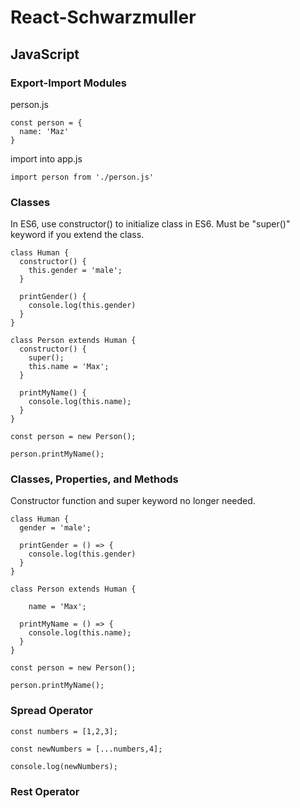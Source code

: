 # React-Schwarzmuller

## JavaScript

### Export-Import Modules

person.js
```
const person = {
  name: 'Maz'
}
```

import into app.js

```
import person from './person.js'
```

### Classes

In ES6, use constructor() to initialize class in ES6. Must be "super()" keyword if you extend the class. 

```
class Human {
  constructor() {
    this.gender = 'male';
  }

  printGender() {
    console.log(this.gender)
  }
}

class Person extends Human {
  constructor() {
    super();
    this.name = 'Max';
  }

  printMyName() {
    console.log(this.name);
  }
}

const person = new Person();

person.printMyName();
```


### Classes, Properties, and Methods

Constructor function and super keyword no longer needed. 


```
class Human {
  gender = 'male';
  
  printGender = () => {
    console.log(this.gender)
  }
}

class Person extends Human {

    name = 'Max';

  printMyName = () => {
    console.log(this.name);
  }
}

const person = new Person();

person.printMyName();
```

### Spread Operator

```
const numbers = [1,2,3];

const newNumbers = [...numbers,4];

console.log(newNumbers);
```

### Rest Operator

